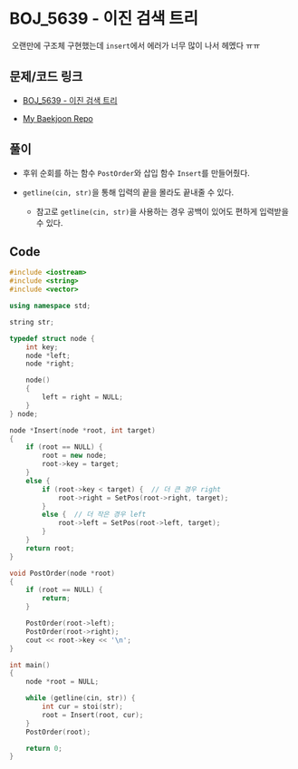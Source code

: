 # BOJ_5639 - 이진 검색 트리

&nbsp;오랜만에 구조체 구현했는데 `insert`에서 에러가 너무 많이 나서 헤멨다 ㅠㅠ

## 문제/코드 링크

- [BOJ_5639 - 이진 검색 트리](https://www.acmicpc.net/problem/5639)

- [My Baekjoon Repo](https://github.com/Meantint/Baekjoon)

## 풀이

- 후위 순회를 하는 함수 `PostOrder`와 삽입 함수 `Insert`를 만들어줬다.

- `getline(cin, str)`을 통해 입력의 끝을 몰라도 끝내줄 수 있다.

  - 참고로 `getline(cin, str)`을 사용하는 경우 공백이 있어도 편하게 입력받을 수 있다.

## Code

```cpp
#include <iostream>
#include <string>
#include <vector>

using namespace std;

string str;

typedef struct node {
    int key;
    node *left;
    node *right;

    node()
    {
        left = right = NULL;
    }
} node;

node *Insert(node *root, int target)
{
    if (root == NULL) {
        root = new node;
        root->key = target;
    }
    else {
        if (root->key < target) {  // 더 큰 경우 right
            root->right = SetPos(root->right, target);
        }
        else {  // 더 작은 경우 left
            root->left = SetPos(root->left, target);
        }
    }
    return root;
}

void PostOrder(node *root)
{
    if (root == NULL) {
        return;
    }

    PostOrder(root->left);
    PostOrder(root->right);
    cout << root->key << '\n';
}

int main()
{
    node *root = NULL;

    while (getline(cin, str)) {
        int cur = stoi(str);
        root = Insert(root, cur);
    }
    PostOrder(root);

    return 0;
}
```
